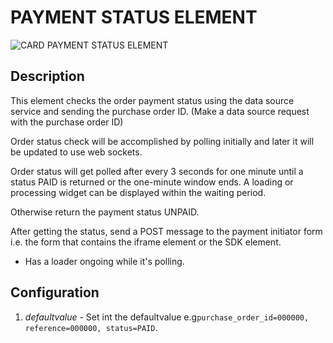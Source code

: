 # PAYMENT STATUS ELEMENT

![CARD PAYMENT STATUS ELEMENT]()

## Description

This element checks the order payment status using the data source service and sending the purchase order ID. (Make a data source request with the purchase order ID) 

Order status check will be accomplished by polling initially and later it will be updated to use web sockets. 

Order status will get polled after every 3 seconds for one minute until a status PAID is returned or the one-minute window ends. A loading or processing widget can be displayed within the waiting period. 

Otherwise return the payment status UNPAID. 

After getting the status, send a POST message to the payment initiator form i.e. the form that contains the iframe element or the SDK element. 

- Has a loader ongoing while it's polling.

## Configuration

1. *defaultvalue* - Set int the defaultvalue e.g`purchase_order_id=000000, reference=000000, status=PAID`.
